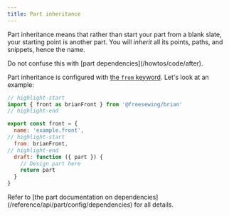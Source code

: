```yaml
---
title: Part inheritance
---
```


Part inheritance means that rather than start your part from a blank slate, your starting point is another part.
You will _inherit_ all its points, paths, and snippets, hence the name.

<Warning compact>
Do not confuse this with [part dependencies](/howtos/code/after).
</Warning>

Part inheritance is configured with [the `from`
keyword](/reference/api/part/config/dependencies#from). Let's look at an
example:

```js
// highlight-start
import { front as brianFront } from '@freesewing/brian'
// highlight-end

export const front = {
  name: 'example.front',
// highlight-start
  from: brianFront,
// highlight-end
  draft: function ({ part }) {
    // Design part here
    return part
  }
}
```

<Tip>
Refer to [the part documentation on
dependencies](/reference/api/part/config/dependencies) for all details.
</Tip>
